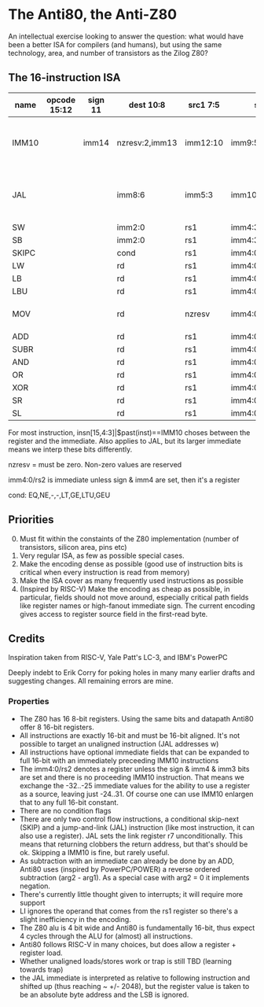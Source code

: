 # The Anti80, the Anti-Z80

An intellectual exercise looking to answer the question: what would have been a better ISA for compilers (and humans), but using the same technology, area, and number of transistors as the Zilog Z80?

## The 16-instruction ISA

| name  | opcode 15:12 | sign 11 | dest 10:8      | src1 7:5 | src2 4:0           | Comments                                                                      |
| ----- | ------------ | ------- | -------------- | -------- | ------------------ | ----------------------------------------------------------------------------- |
| IMM10 |              | imm14   | nzresv:2,imm13 | imm12:10 | imm9:5             | Interlocking prefix, affects the immediate field of the following instruction |
| JAL   |              |         | imm8:6         | imm5:3   | imm10:9,imm2:0/rs2 | NB: sign&imm10&imm9 ? rs2 : signed immediate {sign,imm10:0}                   |
| SW    |              |         | imm2:0         | rs1      | imm4:3,rs2         |
| SB    |              |         | imm2:0         | rs1      | imm4:3,rs2         |
| SKIPC |              |         | cond           | rs1      | imm4:0/rs2         |
| LW    |              |         | rd             | rs1      | imm4:0/rs2         |
| LB    |              |         | rd             | rs1      | imm4:0/rs2         |
| LBU   |              |         | rd             | rs1      | imm4:0/rs2         |
| MOV   |              |         | rd             | nzresv   | imm4:0/rs2         | Load Immediate, register value is ignored                                     |
| ADD   |              |         | rd             | rs1      | imm4:0/rs2         |
| SUBR  |              |         | rd             | rs1      | imm4:0/rs2         |
| AND   |              |         | rd             | rs1      | imm4:0/rs2         |
| OR    |              |         | rd             | rs1      | imm4:0/rs2         |
| XOR   |              |         | rd             | rs1      | imm4:0/rs2         |
| SR    |              |         | rd             | rs1      | imm4:0/rs2         | imm3 ? sra : srl                                                              |
| SL    |              |         | rd             | rs1      | imm4:0/rs2         |

For most instruction, insn[15,4:3]|$past(inst)==IMM10 choses between the register and the immediate.  Also applies to JAL, but its larger immediate means we interp these bits differently.

nzresv = must be zero. Non-zero values are reserved

imm4:0/rs2 is immediate unless sign & imm4 are set, then it's a register

cond: EQ,NE,-,-,LT,GE,LTU,GEU

## Priorities

0. Must fit within the constaints of the Z80 implementation (number of transistors, silicon area, pins etc)
1. Very regular ISA, as few as possible special cases.
2. Make the encoding dense as possible (good use of instruction bits is critical when every instruction is read from memory)
3. Make the ISA cover as many frequently used instructions as possible
4. (Inspired by RISC-V) Make the encoding as cheap as possible, in particular, fields should not move around, especially critical path fields like register names or high-fanout immediate sign.  The current encoding gives access to register source field in the first-read byte.

## Credits

Inspiration taken from RISC-V, Yale Patt's LC-3, and IBM's PowerPC

Deeply indebt to Erik Corry for poking holes in many many earlier drafts and suggesting changes.  All remaining errors are mine.

### Properties
- The Z80 has 16 8-bit registers. Using the same bits and datapath Anti80 offer 8 16-bit registers.
- All instructions are exactly 16-bit and must be 16-bit aligned.  It's not possible to target an unaligned instruction (JAL addresses w)
- All instructions have optional immediate fields that can be expanded to full 16-bit with an immediately preceeding IMM10 instructions
- The imm4:0/rs2 denotes a register unless the sign & imm4 & imm3 bits are set and there is no proceeding IMM10 instruction.  That means we exchange the -32..-25 immediate values for the ability to use a register as a source, leaving just -24..31.  Of course one can use IMM10 enlargen that to any full 16-bit constant.
- There are no condition flags
- There are only two control flow instructions, a conditional skip-next (SKIP) and a jump-and-link (JAL) instruction (like most instruction, it can also use a register).  JAL sets the link register r7 unconditionally.  This means that returning clobbers the return address, but that's  should be ok.  Skipping a IMM10 is fine, but rarely useful.
- As subtraction with an immediate can already be done by an ADD, Anti80 uses (inspired by PowerPC/POWER) a reverse ordered subtraction (arg2 - arg1).  As a special case with arg2 = 0 it implements negation.
- There's currently little thought given to interrupts; it will require more support
- LI ignores the operand that comes from the rs1 register so there's a slight inefficiency in the encoding.
- The Z80 alu is 4 bit wide and Anti80 is fundamentally 16-bit, thus expect 4 cycles through the ALU for (almost) all instructions.
- Anti80 follows RISC-V in many choices, but does allow a register + register load.
- Whether unaligned loads/stores work or trap is still TBD (learning towards trap)
- the JAL immediate is interpreted as relative to following instruction and shifted up (thus reaching ~ +/- 2048), but the register value is taken to be an absolute byte address and the LSB is ignored.